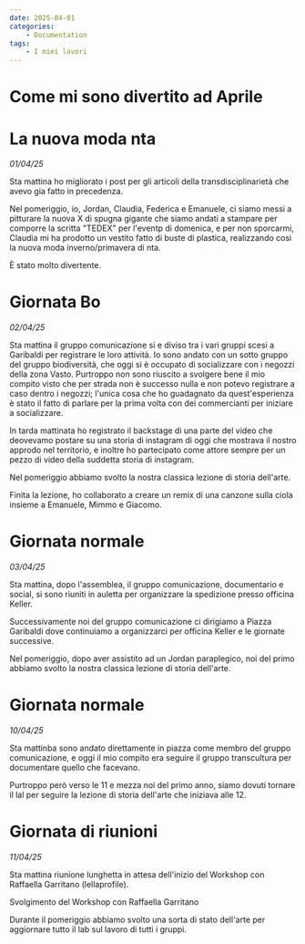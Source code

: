 ```yaml
---
date: 2025-04-01
categories:
    - Documentation
tags:
    - I miei lavori
---
```


# Come mi sono divertito ad Aprile

# La nuova moda nta
*01/04/25*

Sta mattina ho migliorato i post per gli articoli della transdisciplinarietà che avevo gia fatto in precedenza.

Nel pomeriggio, io, Jordan, Claudia, Federica e Emanuele, ci siamo messi a pitturare la nuova X di spugna gigante che siamo andati a stampare per comporre la scritta "TEDEX" per l'eventp di domenica, e per non sporcarmi, Claudia mi ha prodotto un vestito fatto di buste di plastica, realizzando cosi la nuova moda inverno/primavera di nta.

È stato molto divertente.


# Giornata Bo
*02/04/25*

Sta mattina il gruppo comunicazione si e diviso tra i vari gruppi scesi a Garibaldi per registrare le loro attività.
Io sono andato con un sotto gruppo del gruppo biodiversità, che oggi si è occupato di socializzare con i negozzi della zona Vasto.
Purtroppo non sono riuscito a svolgere bene il mio compito visto che per strada non è successo nulla e non potevo registrare a caso dentro i negozzi; l'unica cosa che ho guadagnato da quest'esperienza è stato il fatto di parlare per la prima volta con dei commercianti per iniziare a socializzare.

In tarda mattinata ho registrato il backstage di una parte del video che deovevamo postare su una storia di instagram di oggi che mostrava il nostro approdo nel territorio, e inoltre ho partecipato come attore sempre per un pezzo di video della suddetta storia di instagram.

Nel pomeriggio abbiamo svolto la nostra classica lezione di storia dell'arte.

Finita la lezione, ho collaborato a creare un remix di una canzone sulla ciola insieme a Emanuele, Mimmo e Giacomo.


# Giornata normale
*03/04/25*

Sta mattina, dopo l'assemblea, il gruppo comunicazione, documentario e social, si sono riuniti in auletta per organizzare la spedizione presso officina Keller.

Successivamente noi del gruppo comunicazione ci dirigiamo a Piazza Garibaldi dove continuiamo a organizzarci per officina Keller e le giornate successive.

Nel pomeriggio, dopo aver assistito ad un Jordan paraplegico, noi del primo abbiamo svolto la nostra classica lezione di storia dell'arte.


# Giornata normale
*10/04/25*

Sta mattinba sono andato direttamente in piazza come membro del gruppo comunicazione, e oggi il mio compito era seguire il gruppo transcultura per documentare quello che facevano.

Purtroppo però verso le 11 e mezza noi del primo anno, siamo dovuti tornare il lal per seguire la lezione di storia dell'arte che iniziava alle 12.


# Giornata di riunioni
*11/04/25*

Sta mattina riunione lunghetta in attesa dell'inizio del Workshop con Raffaella Garritano (lellaprofile).

Svolgimento del Workshop con Raffaella Garritano

Durante il pomeriggio abbiamo svolto una sorta di stato dell'arte per aggiornare tutto il lab sul lavoro di tutti i gruppi.